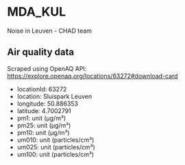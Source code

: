 # MDA_KUL
Noise in Leuven - CHAD team

## Air quality data
Scraped using OpenAQ API: https://explore.openaq.org/locations/63272#download-card
- locationId: 63272
- location:   Sluispark Leuven
- longitude:  50.886353
- latitude:   4.7002791
- pm1:        unit (µg/m³)
- pm25:       unit (µg/m³)
- pm10:       unit (µg/m³)
- um010:      unit (particles/cm³)
- um025:      unit (particles/cm³)
- um100:      unit (particles/cm³)

